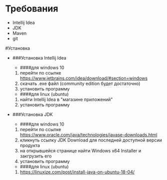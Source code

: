 # Требования
* Intellij Idea
* JDK
* Maven
* git

#Установка
* ###Установка Intellij Idea
    * ####для windows 10  
    1. перейти по ссылке https://www.jetbrains.com/idea/download/#section=windows  
    2. скачать .exe файл (community edition будет достаточно)  
    3. установить программу  
    
    * ####для linux (ubuntu)  
    1.  найти Intellij Idea в "магазине приложений"  
    2. установить программу
    
* ###Установка JDK
    * ####для windows 10  
    1. перейти по ссылке https://www.oracle.com/java/technologies/javase-downloads.html  
    2. кликнуть ссылку JDK Download для последней доступной версии продукта  
    3. на открывшейся странице найти Windows x64 Installer и закгрузить его
    4. установить программу
    
    * ####для linux (ubuntu)  
    1. https://linuxize.com/post/install-java-on-ubuntu-18-04/
    